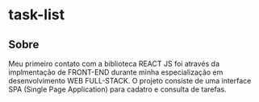 # task-list
## Sobre
Meu primeiro contato com a biblioteca REACT JS foi através da implmentação de FRONT-END durante minha especialização em desenvolvimento WEB FULL-STACK.
O projeto consiste de uma interface SPA (Single Page Application) para cadatro e consulta de tarefas.
